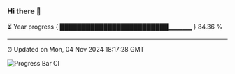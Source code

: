 ### Hi there 👋

⏳ Year progress { █████████████████████████▁▁▁▁▁ } 84.36 %

---

⏰ Updated on Mon, 04 Nov 2024 18:17:28 GMT

![Progress Bar CI](https://github.com/liununu/liununu/workflows/Progress%20Bar%20CI/badge.svg)
